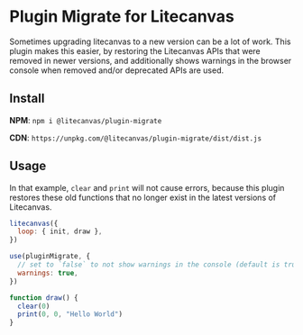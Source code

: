 # Plugin Migrate for Litecanvas

Sometimes upgrading litecanvas to a new version can be a lot of work. This plugin makes this easier, by restoring the Litecanvas APIs that were removed in newer versions, and additionally shows warnings in the browser console when removed and/or deprecated APIs are used.

## Install

**NPM**: `npm i @litecanvas/plugin-migrate`

**CDN**: `https://unpkg.com/@litecanvas/plugin-migrate/dist/dist.js`

## Usage

In that example, `clear` and `print` will not cause errors, because this plugin restores these old functions that no longer exist in the latest versions of Litecanvas.

```js
litecanvas({
  loop: { init, draw },
})

use(pluginMigrate, {
  // set to `false` to not show warnings in the console (default is true)
  warnings: true,
})

function draw() {
  clear(0)
  print(0, 0, "Hello World")
}
```
